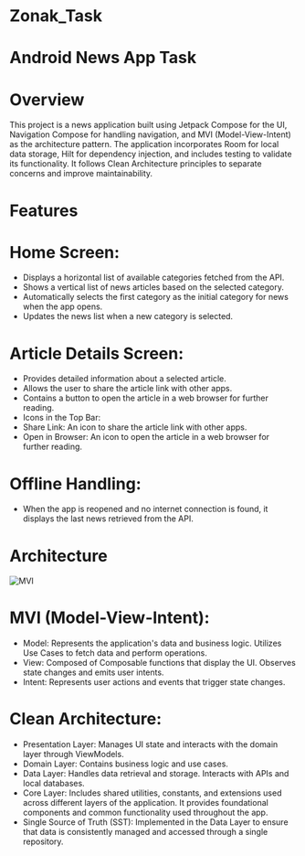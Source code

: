 # Zonak_Task
# Android News App Task

# Overview
This project is a news application built using Jetpack Compose for the UI, Navigation Compose for handling navigation, and MVI (Model-View-Intent) as the architecture pattern. The application incorporates Room for local data storage, Hilt for dependency injection, and includes testing to validate its functionality. It follows Clean Architecture principles to separate concerns and improve maintainability.

# Features
# Home Screen:

* Displays a horizontal list of available categories fetched from the API.
* Shows a vertical list of news articles based on the selected category.
* Automatically selects the first category as the initial category for news when the app opens.
* Updates the news list when a new category is selected.

# Article Details Screen:

* Provides detailed information about a selected article.
* Allows the user to share the article link with other apps.
* Contains a button to open the article in a web browser for further reading.
* Icons in the Top Bar:
* Share Link: An icon to share the article link with other apps.
* Open in Browser: An icon to open the article in a web browser for further reading.


# Offline Handling:
* When the app is reopened and no internet connection is found, it displays the last news retrieved from the API.

# Architecture
![MVI](https://github.com/user-attachments/assets/62a53f14-8bb5-4262-9673-a2814653832a)

# MVI (Model-View-Intent):

* Model: Represents the application's data and business logic. Utilizes Use Cases to fetch data and perform operations.
* View: Composed of Composable functions that display the UI. Observes state changes and emits user intents.
* Intent: Represents user actions and events that trigger state changes.

# Clean Architecture:

* Presentation Layer: Manages UI state and interacts with the domain layer through ViewModels.
* Domain Layer: Contains business logic and use cases.
* Data Layer: Handles data retrieval and storage. Interacts with APIs and local databases.
* Core Layer: Includes shared utilities, constants, and extensions used across different layers of the application. It provides foundational components and common functionality used throughout  the app.
* Single Source of Truth (SST): Implemented in the Data Layer to ensure that data is consistently managed and accessed through a single repository.








